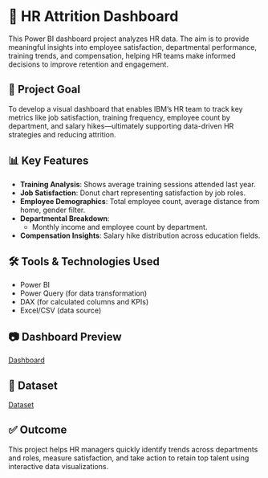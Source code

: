 # 👥 HR Attrition Dashboard 

This Power BI dashboard project analyzes HR data. The aim is to provide meaningful insights into employee satisfaction, departmental performance, training trends, and compensation, helping HR teams make informed decisions to improve retention and engagement.

## 🎯 Project Goal

To develop a visual dashboard that enables IBM’s HR team to track key metrics like job satisfaction, training frequency, employee count by department, and salary hikes—ultimately supporting data-driven HR strategies and reducing attrition.

## 📊 Key Features

- **Training Analysis**: Shows average training sessions attended last year.
- **Job Satisfaction**: Donut chart representing satisfaction by job roles.
- **Employee Demographics**: Total employee count, average distance from home, gender filter.
- **Departmental Breakdown**:
  - Monthly income and employee count by department.
- **Compensation Insights**: Salary hike distribution across education fields.

## 🛠 Tools & Technologies Used

- Power BI  
- Power Query (for data transformation)  
- DAX (for calculated columns and KPIs)  
- Excel/CSV (data source)

## 📷 Dashboard Preview

<a href=https://github.com/akashj0322/Data-Analysis-Dashboard-2/blob/main/HR%20Analytics%20Dashboard.png>Dashboard </a>


## 📌 Dataset

<a href=https://github.com/akashj0322/Data-Analysis-Dashboard-2/blob/main/HR-Employee-Attrition.csv>Dataset</a>

## ✅ Outcome

This project helps HR managers quickly identify trends across departments and roles, measure satisfaction, and take action to retain top talent using interactive data visualizations.

